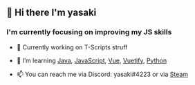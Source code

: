 ## 👋 Hi there I'm yasaki

### I'm currently focusing on improving my JS skills

- 🔭 Currently working on T-Scripts struff

- 🌱 I’m learning [Java](https://www.oracle.com/java/), [JavaScript](https://developer.mozilla.org/en-US/docs/Web/JavaScript), [Vue](https://vuejs.org), [Vuetify](https://vuetifyjs.com/en/), [Python](https://www.python.org)

- 📫 You can reach me via Discord: yasaki#4223 or via [Steam](https://steamcommunity.com/id/yasaki-/)
